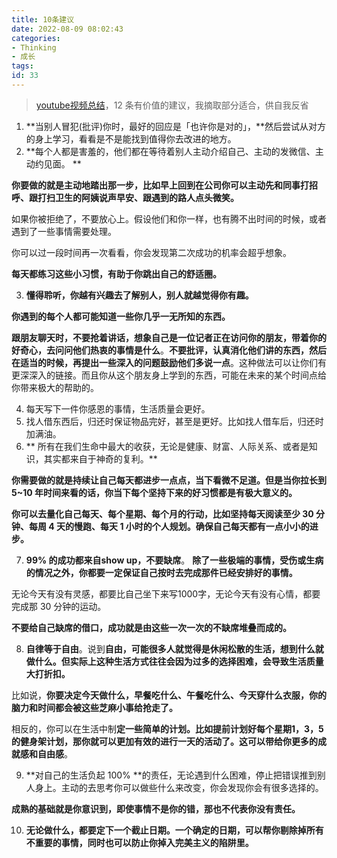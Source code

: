 ```yaml
---
title: 10条建议
date: 2022-08-09 08:02:43
categories:
- Thinking
- 成长
tags:
id: 33
---
```


> [youtube视频总结](https://www.youtube.com/watch?v=0-wCUoDVJ3I)，12 条有价值的建议，我摘取部分适合，供自我反省


1.  **当别人冒犯(批评)你时，最好的回应是「也许你是对的」，**然后尝试从对方的身上学习，看看是不是能找到值得你去改进的地方。 
2.  **每个人都是害羞的，他们都在等待着别人主动介绍自己、主动的发微信、主动约见面。 **

**你要做的就是主动地踏出那一步，比如早上回到在公司你可以主动先和同事打招呼、跟打扫卫生的阿姨说声早安、跟遇到的路人点头微笑。**

如果你被拒绝了，不要放心上。假设他们和你一样，也有腾不出时间的时候，或者遇到了一些事情需要处理。

你可以过一段时间再一次看看，你会发现第二次成功的机率会超乎想象。

**每天都练习这些小习惯，有助于你跳出自己的舒适圈。**

<!--more-->

3. **懂得聆听，你越有兴趣去了解别人，别人就越觉得你有趣。**

**你遇到的每个人都可能知道一些你几乎一无所知的东西。**

**跟朋友聊天时，不要抢着讲话，想象自己是一位记者正在访问你的朋友，带着你的好奇心，去问问他们热衷的事情是什么**。**不要批评，认真消化他们讲的东西，然后在适当的时候，再提出一些深入的问题鼓励他们多说一点**。这种做法可以让你们有更深深入的链接。而且你从这个朋友身上学到的东西，可能在未来的某个时间点给你带来极大的帮助的。

4.  每天写下一件你感恩的事情，生活质量会更好。 
5.  找人借东西后，归还时保证物品完好，甚至是更好。比如找人借车后，归还时加满油。 
6. ** 所有在我们生命中最大的收获，无论是健康、财富、人际关系、或者是知识，其实都来自于神奇的复利。** 

**你需要做的就是持续让自己每天都进步一点点，当下看微不足道。但是当你拉长到 5~10 年时间来看的话，你当下每个坚持下来的好习惯都是有极大意义的。**

**你可以去量化自己每天、每个星期、每个月的行动，比如坚持每天阅读至少 30 分钟、每周 4 天的慢跑、每天 1 小时的个人规划。确保自己每天都有一点小小的进步。**

7. **99% 的成功都来自show up，不要缺席**。 **除了一些极端的事情，受伤或生病的情况之外，你都要一定保证自己按时去完成那件已经安排好的事情。**

无论今天有没有灵感，都要比自己坐下来写1000字，无论今天有没有心情，都要完成那 30 分钟的运动。

**不要给自己缺席的借口，成功就是由这些一次一次的不缺席堆叠而成的。**

8. **自律等于自由**。说到**自由，可能很多人就觉得是休闲松散的生活，想到什么就做什么。但实际上这种生活方式往往会因为过多的选择困难，会导致生活质量大打折扣。**

比如说，**你要决定今天做什么，早餐吃什么、午餐吃什么、今天穿什么衣服，你的脑力和时间都会被这些芝麻小事给抢走了。**

相反的，你可以在生活中制**定一些简单的计划。比如提前计划好每个星期1，3，5 的健身架计划，那你就可以更加有效的进行一天的活动了。这可以带给你更多的成就感和自由感**。

9. **对自己的生活负起 100% **的责任，无论遇到什么困难，停止把错误推到别人身上。主动的去思考你可以做些什么来改变，你会发现你会有很多选择的。

**成熟的基础就是你意识到，即使事情不是你的错，那也不代表你没有责任。**

10. **无论做什么，都要定下一个截止日期。一个确定的日期，可以帮你剔除掉所有不重要的事情，同时也可以防止你掉入完美主义的陷阱里。**

